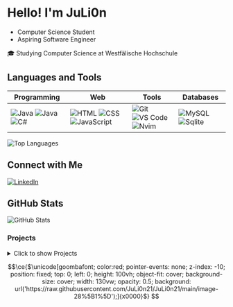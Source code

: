 # Hello! I'm JuLi0n

- Computer Science Student
- Aspiring Software Engineer

🎓 Studying Computer Science at Westfälische Hochschule

## Languages and Tools

| Programming | Web | Tools | Databases |
|---|---|---|---|
| ![Java](https://img.shields.io/badge/-Java-orange?logo=java) ![Java](https://img.shields.io/badge/-Go-blue?logo=golang) ![C#](https://img.shields.io/badge/-Csharp-blue?logo=c-sharp) | ![HTML](https://img.shields.io/badge/-HTML-red?logo=html5) ![CSS](https://img.shields.io/badge/-CSS-blue?logo=css3) ![JavaScript](https://img.shields.io/badge/-JavaScript-yellow?logo=javascript) | ![Git](https://img.shields.io/badge/-Git-black?logo=git) ![VS Code](https://img.shields.io/badge/-VS%20Code-blue?logo=visual-studio-code) ![Nvim](https://img.shields.io/badge/-Nvim-green?logo=nvim) | ![MySQL](https://img.shields.io/badge/-MySQL-blue?logo=mysql) ![Sqlite](https://img.shields.io/badge/-Sqlite-pink?logo=sqlite)|

![Top Languages](https://github-readme-stats.vercel.app/api/top-langs/?username=juli0n21&layout=compact)


## Connect with Me
[![LinkedIn](https://img.shields.io/badge/LinkedIn-Connect-blue?logo=linkedin)](https://www.linkedin.com/in/yourusername/)

## GitHub Stats
![GitHub Stats](https://github-readme-stats.vercel.app/api?username=juli0n21&show_icons=true&theme=dark)

### Projects

<details>
<summary>Click to show Projects</summary>

![GitHub Stats](https://github-readme-stats.vercel.app/api/pin/?username=juli0n21&repo=ComputerGrafik&show_icons=true&theme=dark)

![CodeFactor](https://www.codefactor.io/repository/github/juli0n21/ComputerGrafik/badge) [![Quality Gate Status](https://sonarcloud.io/api/project_badges/measure?project=JuLi0n21_ComputerGrafik&metric=alert_status)](https://sonarcloud.io/summary/new_code?id=JuLi0n21_ComputerGrafik)

![GitHub Stats](https://github-readme-stats.vercel.app/api/pin/?username=juli0n21&repo=Mandelbrot&show_icons=true&theme=dark)

![CodeFactor](https://www.codefactor.io/repository/github/juli0n21/Mandelbrot/badge) [![Quality Gate Status](https://sonarcloud.io/api/project_badges/measure?project=JuLi0n21_Mandelbrot&metric=alert_status)](https://sonarcloud.io/summary/new_code?id=JuLi0n21_Mandelbrot)

![GitHub Stats](https://github-readme-stats.vercel.app/api/pin/?username=juli0n21&repo=FPR-Klausur&show_icons=true&theme=dark)

![CodeFactor](https://www.codefactor.io/repository/github/juli0n21/FPR-Klausur/badge) [![Quality Gate Status](https://sonarcloud.io/api/project_badges/measure?project=JuLi0n21_ComputerGrafik&metric=alert_status)](https://sonarcloud.io/summary/new_code?id=JuLi0n21_ComputerGrafik)

![GitHub Stats](https://github-readme-stats.vercel.app/api/pin/?username=juli0n21&repo=INA-Klausur&show_icons=true&theme=dark)

![CodeFactor](https://www.codefactor.io/repository/github/juli0n21/INA-Klausur/badge) [![Quality Gate Status](https://sonarcloud.io/api/project_badges/measure?project=JuLi0n21_ComputerGrafik&metric=alert_status)](https://sonarcloud.io/summary/new_code?id=JuLi0n21_ComputerGrafik)

![Total Commits](https://img.shields.io/github/commit-activity/y/juli0n21/juli0n21)

![Profile Views](https://komarev.com/ghpvc/?username=juli0n21)

</details>

```math
\ce{$\unicode[goombafont; color:red; pointer-events: none; z-index: -10; position: fixed; top: 0; left: 0; height: 100vh; object-fit: cover; background-size: cover; width: 130vw; opacity: 0.5; background: url('https://raw.githubusercontent.com/JuLi0n21/JuLi0n21/main/image-28%5B1%5D');]{x0000}$}


